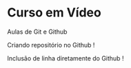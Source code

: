 # Curso em Vídeo
 Aulas de Git e Github

Criando repositório no Github !

Inclusão de linha diretamente do Github !
